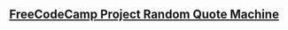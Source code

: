 ## [FreeCodeCamp Project Random Quote Machine](https://newyorkcityjosr.github.io/freeCodeCampRandomQuote/)